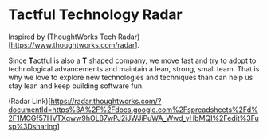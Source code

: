 # Tactful Technology Radar

Inspired by (ThoughtWorks Tech Radar)[https://www.thoughtworks.com/radar].

Since **T**actful is also a **T** shaped company, we move fast and try to adopt to technological advancements and maintain a lean, strong, small team. That is why we love to explore new technologies and techniques than can help us stay lean and keep building software fun.

(Radar Link)[https://radar.thoughtworks.com/?documentId=https%3A%2F%2Fdocs.google.com%2Fspreadsheets%2Fd%2F1MCGf57HVTXqww9hOL87wPJ2iJWJiPuWA_Wwd_yHbMQI%2Fedit%3Fusp%3Dsharing]

